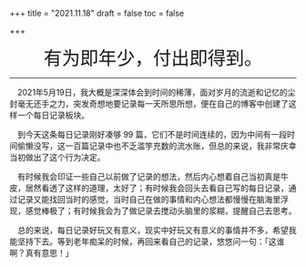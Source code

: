 +++
title = "2021.11.18"
draft = false
toc = false

+++

<div style="
            font-size:32px;
            text-align:center"
 >
  有为即年少，付出即得到。
</div>

---

&emsp;2021年5月19日，我大概是深深体会到时间的稀薄，面对岁月的流逝和记忆的尘封毫无还手之力，突发奇想地要记录每一天所思所想，便在自己的博客中创建了这样一个每日记录板块。

&emsp;到今天这条每日记录刚好凑够 99 篇，它们不是时间连续的，因为中间有一段时间偷懒没写，这一百篇记录中也不乏滥竽充数的流水账，但总的来说，我非常庆幸当初做出了这个行为决定。

&emsp;有时候我会印证一些自己以前做了记录的想法，然后内心想着自己当初真是牛皮，居然看透了这样的道理，太好了；有时候我会回头去看自己写的每日记录，通过记录又能找回当时的感觉，当时自己在做的事情和内心想法都慢慢在脑海里浮现，感觉棒极了；有时候我会为了做记录去搅动头脑里的浆糊，提醒自己去思考。

&emsp;总的来说，每日记录好玩又有意义，现实中好玩又有意义的事情并不多，希望我能坚持下去。等到老年痴呆的时候，再回来看自己的记录，悠悠问一句：「这谁啊？真有意思！」